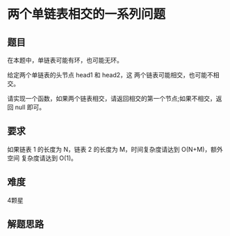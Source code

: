 # 两个单链表相交的一系列问题

## 题目

在本题中，单链表可能有环，也可能无环。

给定两个单链表的头节点 head1 和 head2，这 两个链表可能相交，也可能不相交。

请实现一个函数，如果两个链表相交，请返回相交的第一个节点;如果不相交，返回 null 即可。

## 要求
如果链表 1 的长度为 N，链表 2 的长度为 M，时间复杂度请达到 O(N+M)，额外空间 复杂度请达到 O(1)。

## 难度
4颗星

## 解题思路


